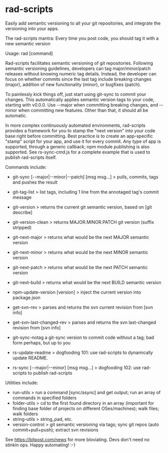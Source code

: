 # rad-scripts
Easily add semantic versioning to all your git repositories, and integrate the versioning into your apps.

The rad-scripts mantra:
   Every time you post code, you should tag it with a new semantic version

Usage: rad [command]

Rad-scripts facilitates semantic versioning of git repositories.
Following semantic versioning guidelines, developers can tag 
major/minor/patch releases without knowing numeric tag details.
Instead, the developer can focus on whether commits since the last tag 
include breaking changes (major), addition of new functionality (minor), 
or bugfixes (patch).  

To painlessly kick things off, just start using git-sync to commit your changes.
This automatically applies semantic version tags to your code, starting with v0.0.0.
Use --major when committing breaking changes, and --minor when committing new features.
Other than that, it should all be automatic.

In more complex continuously automated environments, rad-scripts provides a framework
for you to stamp the "next version" into your code base right before committing.
Best practice is to create an app-specific "stamp" script for your app, and use it for every commit.
Any type of app is supported, through a generic callback; npm module publishing is also supported.
See rs-sync-cmd.js for a complete example that is used to publish rad-scripts itself.

Commands include:

* git-sync                   [--major|--minor|--patch] [msg msg...] > pulls, commits, tags and pushes the result

* git-tag-list               > list tags, including 1 line from the annotaged tag's commit message
* git-version                > returns the current git semantic version, based on [git describe]
* git-version-clean          > returns MAJOR.MINOR.PATCH git version (suffix stripped)

* git-next-major             > returns what would be the next MAJOR semantic version
* git-next-minor             > returns what would be the next MINOR semantic version
* git-next-patch             > returns what would be the next PATCH semantic version
* git-next-build             > returns what would be the next BUILD semantic version
* npm-update-version         [version] > inject the current version into package.json
* get-svn-rev                > parses and returns the svn current revision from [svn info]
* get-svn-last-changed-rev   > parses and returns the svn last-changed revision from [svn info]
* git-sync-notag             a git-sync version to commit code without a tag; bad form perhaps, but up to you

* rs-update-readme           > dogfooding 101: use rad-scripts to dynamically update README.
* rs-sync                    [--major|--minor] [msg msg...] > dogfooding 102: use rad-scripts to publish rad-scripts

Utilities include:

* run-utils           > run a command [sync/async] and get output; run an array of commands in specified folders
* folder-utils        > cd to the first found directory in an array (important for finding base folder of projects on different OSes/machines); walk files; walk folders
* string-utils        > string_pad, etc.
* version-control     > git semantic versioning via tags; sync git repos (auto commit+pull+push); extract svn revisions

See https://bitpost.com/news for more bloviating.  Devs don't need no stinkin ops.   Happy automating!  :-)


